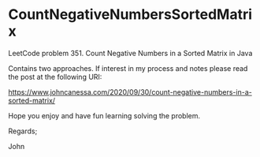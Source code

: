 # CountNegativeNumbersSortedMatrix
LeetCode problem 351. Count Negative Numbers in a Sorted Matrix in Java

Contains two approaches.
If interest in my process and notes please read the post at the following URI:

https://www.johncanessa.com/2020/09/30/count-negative-numbers-in-a-sorted-matrix/

Hope you enjoy and have fun learning solving the problem.

Regards;

John
